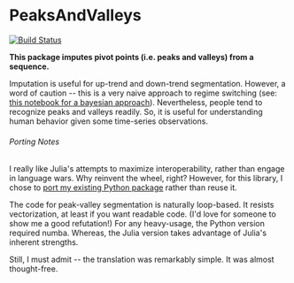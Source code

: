 PeaksAndValleys
===

[![Build Status](https://travis-ci.org/jbn/PeaksAndValleys.jl.svg?branch=master)](https://travis-ci.org/jbn/PeaksAndValleys.jl)

**This package imputes pivot points (i.e. peaks and valleys) from a sequence.**

Imputation is useful for up-trend and down-trend segmentation. However, a word 
of caution -- this is a very naive approach to regime switching 
(see: [this notebook for a bayesian approach](http://nbviewer.ipython.org/github/CamDavidsonPilon/Probabilistic-Programming-and-Bayesian-Methods-for-Hackers/blob/master/Chapter2_MorePyMC/Chapter2.ipynb)). 
Nevertheless, people tend to recognize peaks and valleys readily. So, it is 
useful for understanding human behavior given some time-series observations. 

###### Porting Notes

I really like Julia's attempts to maximize interoperability, rather than engage 
in language wars. Why reinvent the wheel, right? However, for this library, I 
chose to 
[port my existing Python package](https://github.com/jbn/ZigZag/) 
rather than reuse it.

The code for peak-valley segmentation is naturally loop-based. It resists 
vectorization, at least if you want readable code. (I'd love for someone 
to show me a good refutation!) For any heavy-usage, the Python version 
required numba. Whereas, the Julia version takes advantage of Julia's inherent 
strengths. 

Still, I must admit -- the translation was remarkably simple. It was almost 
thought-free.